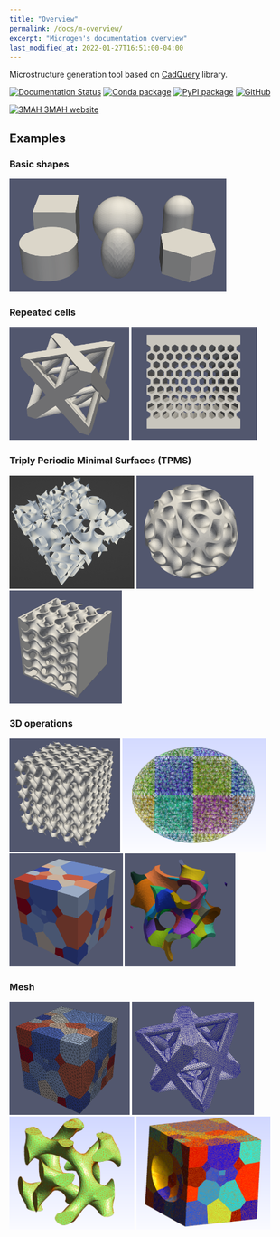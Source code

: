 ```yaml
---
title: "Overview"
permalink: /docs/m-overview/
excerpt: "Microgen's documentation overview"
last_modified_at: 2022-01-27T16:51:00-04:00
---
```



Microstructure generation tool based on [CadQuery](https://cadquery.readthedocs.io/en/latest/) library.


[![Documentation Status](https://readthedocs.org/projects/microgen/badge/?version=latest)](https://microgen.readthedocs.io/en/latest/?badge=latest)
[![Conda package](https://anaconda.org/set3mah/microgen/badges/installer/conda.svg)](https://conda.anaconda.org/set3mah/)
[![PyPI package](https://badge.fury.io/py/microgen.svg)](https://pypi.org/project/microgen/1.0/)
[![GitHub](https://badgen.net/badge/icon/github?icon=github&label)](https://github.com/3MAH/microgen)

<a href='https://3mah.github.io'> <img alt='3MAH' src='https://3mah.github.io/assets/images/logo_3mah/3mah_logo_vsmall.png' width='50' > 3MAH website </a>




## Examples

### Basic shapes
<a href='https://microgen.readthedocs.io/en/latest/basic_shapes.html#basic-shapes'> <img src='https://raw.githubusercontent.com/3MAH/microgen/main/docs/_static/shapes.png' height='200px'></a>

### Repeated cells
<a href='https://microgen.readthedocs.io/en/latest/repeated_cells.html#octet-truss'> <img src='https://raw.githubusercontent.com/3MAH/microgen/main/docs/_static/octettruss.png' height='200px'></a>
<a href='https://microgen.readthedocs.io/en/latest/repeated_cells.html#honeycomb'> <img src='https://raw.githubusercontent.com/3MAH/microgen/main/docs/_static/honeycomb.png' height='200px'></a>

### Triply Periodic Minimal Surfaces (TPMS)
<a href='https://microgen.readthedocs.io/en/latest/tpms.html#tpms-available'> <img src='https://raw.githubusercontent.com/3MAH/microgen/main/docs/_static/tpms.png' height='200px'></a>
<a href='https://microgen.readthedocs.io/en/latest/tpms.html#spherical-gyroid'> <img src='https://raw.githubusercontent.com/3MAH/microgen/main/docs/_static/tpms_sphere.png' height='200px'></a>
<a href='https://microgen.readthedocs.io/en/latest/tpms.html#shell'> <img src='https://raw.githubusercontent.com/3MAH/microgen/main/docs/_static/tpms_shell.png' height='200px'></a>

### 3D operations
<a href='https://microgen.readthedocs.io/en/latest/3d_operations.html#repeating-unit-geometry'> <img src='https://raw.githubusercontent.com/3MAH/microgen/main/docs/_static/repeatedGyroid.png' height='200px'></a>
<a href='https://microgen.readthedocs.io/en/latest/3d_operations.html#raster-ellipsoid'> <img src='https://raw.githubusercontent.com/3MAH/microgen/main/docs/_static/raster.png' height='200px'></a>
<a href='https://microgen.readthedocs.io/en/latest/3d_operations.html#voronoi'> <img src='https://raw.githubusercontent.com/3MAH/microgen/main/docs/_static/Voronoi.png' height='200px'></a>
<a href='https://microgen.readthedocs.io/en/latest/3d_operations.html#voronoi-gyroid'> <img src='https://raw.githubusercontent.com/3MAH/microgen/main/docs/_static/voronoi_gyroid.png' height='200px'></a>

### Mesh
<a href='https://microgen.readthedocs.io/en/latest/mesh.html#id1'> <img src='https://raw.githubusercontent.com/3MAH/microgen/main/docs/_static/Mesh.png' height='200px'></a>
<a href='https://microgen.readthedocs.io/en/latest/mesh.html#periodic-mesh'> <img src='https://raw.githubusercontent.com/3MAH/microgen/main/docs/_static/meshPeriodic.png' height='200px'></a>
<a href='https://microgen.readthedocs.io/en/latest/mesh.html#mmg'> <img src='https://raw.githubusercontent.com/3MAH/microgen/main/docs/_static/mmg.png' height='200px'></a>
<a href='https://microgen.readthedocs.io/en/latest/mesh.html#mmg-voronoi'> <img src='https://raw.githubusercontent.com/3MAH/microgen/main/docs/_static/mmg-voro.png' height='200px'></a>
